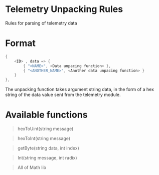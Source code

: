 # Telemetry Unpacking Rules
Rules for parsing of telemetry data

# Format

```cs
{
    <ID> , data => {
        { "<NAME>", <Data unpacing function> },
        { "<ANOTHER_NAME>", <Another data unpacing function> }
    }
},
```

The unpacking function takes argument string data, in the form of a hex string of the data value sent from the telemetry module.

# Available functions

>hexToUint(string message)

>hexToInt(string message)

>getByte(string data, int index)

>Int(string message, int radix)

>All of Math lib

